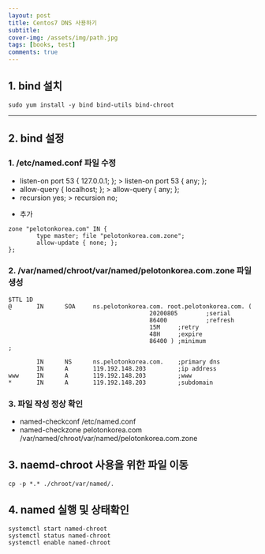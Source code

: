 ```yaml
---
layout: post
title: Centos7 DNS 사용하기
subtitle: 
cover-img: /assets/img/path.jpg
tags: [books, test]
comments: true
---
```



## 1. bind 설치
```console
sudo yum install -y bind bind-utils bind-chroot
```
---------------------------------------------------------------------------
## 2. bind 설정
### 1. /etc/named.conf 파일 수정
* listen-on port 53 { 127.0.0.1; }; > listen-on port 53 { any; };
* allow-query     { localhost; }; > allow-query     { any; };
* recursion yes; > recursion no;
+ 추가
```
zone "pelotonkorea.com" IN {
        type master; file "pelotonkorea.com.zone";
        allow-update { none; };
};
```
### 2. /var/named/chroot/var/named/pelotonkorea.com.zone 파일 생성
```
$TTL 1D
@       IN      SOA     ns.pelotonkorea.com. root.pelotonkorea.com. (
                                        20200805        ;serial
                                        86400           ;refresh
                                        15M     ;retry
                                        48H     ;expire
                                        86400 ) ;minimum
;

        IN      NS      ns.pelotonkorea.com.    ;primary dns
        IN      A       119.192.148.203         ;ip address
www     IN      A       119.192.148.203         ;www
*       IN      A       119.192.148.203         ;subdomain
```
### 3. 파일 작성 정상 확인
* named-checkconf /etc/named.conf
* named-checkzone pelotonkorea.com /var/named/chroot/var/named/pelotonkorea.com.zone
## 3. naemd-chroot 사용을 위한 파일 이동
```console
cp -p *.* ./chroot/var/named/.
```
## 4. named 실행 및 상태확인
```console
systemctl start named-chroot
systemctl status named-chroot
systemctl enable named-chroot
```
